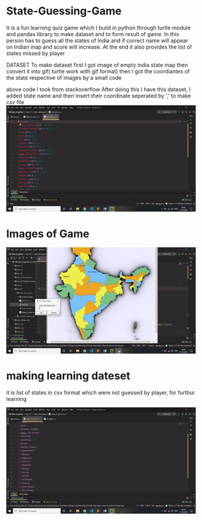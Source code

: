 # State-Guessing-Game
It is a fun learning quiz game which I build in python through turtle module and pandas library to make dataset and to form result of game. In this person has to guess all the states of India and if correct name will appear on Indian map and score will increase. At the end it also provides the list of states missed by player


DATASET
To make dataset first I got image of empty india state map then convert it into gif( turtle work with gif format) then I got the coordiantes of the state respective of images by a small code 


above code I took from stackoverflow After doing this I have this dataset, I added state name and then insert their coordinate seperated by ',' to make csv file
![](India-state-game/project%20images/Screenshot%20(13).png)


# Images of Game
![](India-state-game/project%20images/Screenshot%20(9).png)

# making learning dateset
it is list of states in csv format which were not guessed by player, for furthur learning

![](India-state-game/project%20images/Screenshot%20(12).png)

